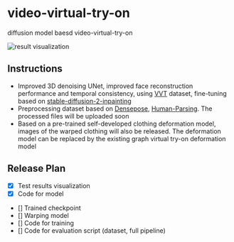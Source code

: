 # video-virtual-try-on

diffusion model baesd video-virtual-try-on

![result visualization](assets/allres1-10.gif)

## Instructions
- Improved 3D denoising UNet, improved face reconstruction performance and temporal consistency, using [VVT](https://competitions.codalab.org/competitions/23472) dataset, fine-tuning based on [stable-diffusion-2-inpainting](https://huggingface.co/stabilityai/stable-diffusion-2-inpainting)
- Preprocessing dataset based on [Densepose](https://github.com/facebookresearch/detectron2/tree/main/projects/DensePose), [Human-Parsing](https://github.com/GoGoDuck912/Self-Correction-Human-Parsing). The processed files will be uploaded soon
- Based on a pre-trained self-developed clothing deformation model, images of the warped clothing will also be released. The deformation model can be replaced by the existing graph virtual try-on deformation model
## Release Plan
- [x] Test results visualization
- [x] Code for model
- [] Trained checkpoint
- [] Warping model
- [] Code for training
- [] Code for evaluation script (dataset, full pipeline)

<!-- ## Model checkpoint
- [unet (alipan)](https://drive.google.com/file/d/1-)
- [vision encoder projector (alipan)](https://drive.google.com/file/d/1-) -->

